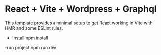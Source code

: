 # React + Vite + Wordpress + Graphql

This template provides a minimal setup to get React working in Vite with HMR and some ESLint rules.



- install
  npm install
  
-run project
  npm run dev
